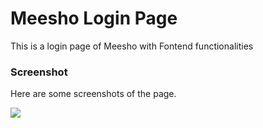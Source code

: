 # Meesho Login Page
This is a login page of Meesho with Fontend functionalities

### Screenshot
Here are some screenshots of the page.

<img src="https://user-images.githubusercontent.com/85190876/193471623-7c0a12eb-2d8c-4a1f-bd91-7375c55d42d4.png" />

